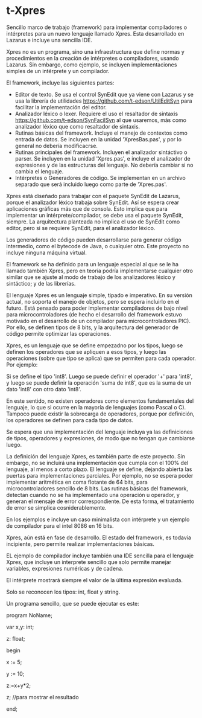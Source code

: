 t-Xpres
=======

Sencillo marco de trabajo (framework) para implementar compiladores o intérpretes para un nuevo lenguaje llamado Xpres. Esta desarrollado en Lazarus e incluye una sencilla IDE.

Xpres no es un programa, sino una infraestructura que define normas y procedimientos en la creación de intérpretes o compiladores, usando Lazarus. Sin embargo, como ejemplo, se incluyen implementaciones simples de un intérprete y un compilador.

El framework, incluye las siguientes partes:

* Editor de texto. Se usa el control SynEdit que ya viene con Lazarus y se usa la librería de utilidades https://github.com/t-edson/UtilEditSyn para facilitar la implementación del editor.
* Analizador léxico o lexer. Requiere el uso el resaltador de sintaxis https://github.com/t-edson/SynFacilSyn al que usaremos, más como analizador léxico que como resaltador de sintaxis.
* Rutinas básicas del framework. Incluye el manejo de contextos como entrada de datos. Se incluyen en la unidad 'XpresBas.pas', y por lo general no debería modificacrse.
* Rutinas principales del framework. Incluyen el analizador sintáctivo o parser. Se incluyen en la unidad 'Xpres.pas', e incluye el analizador de expresiones y de las estructuras del lenguaje. No debería cambiar si no cambia el lenguaje.
* Intérpretes o Generadores de código. Se implementan en un archivo separado que será incluido luego como parte de 'Xpres.pas'.

Xpres está diseñado para trabajar con el paquete SynEdit de Lazarus, porque el analizador léxico trabaja sobre SynEdit. Así se espera crear aplicaciones gráficas más que de consola. Esto implica que para implementar un intérprete/compilador, se debe usa el paquete SynEdit, siempre. La arquitectura planteada no implica el uso de SynEdit como editor, pero si se requiere SynEdit, para el analizador léxico.

Los generadores de código pueden desarrollarse para generar código intermedio, como el bytecode de Java, o cualquier otro. Este proyecto no incluye ninguna máquina virtual.

El framework se ha definido para un lenguaje especial al que se le ha llamado también Xpres, pero en teoría podría implementarse cualquier otro similar que se ajuste al modo de trabajo de los analizadores léxico y sintáctico; y de las librerías. 

El lenguaje Xpres es un lenguaje simple, tipado e imperativo. En su versión actual, no soporta el manejo de objetos, pero se espera incluirlo en el futuro. Está pensado para poder implementar compiladores de bajo nivel para microcontroladores (de hecho el desarrollo del framework estuvo motivado en el desarrollo de un compilador para microcontroladores PIC). Por ello, se definen tipos de 8 bits, y la arquitectura del generador de código permite optimizar las operaciones.

Xpres, es un lenguaje que se define empezadno por los tipos, luego se definen los operadores que se apliquen a esos tipos, y luego las operaciones (sobre que tipo se aplica) que se permiten para cada operador. Por ejemplo:

Si se define el tipo 'int8'. Luego se puede definir el operador '+' para 'int8', y luego se puede definir la operación 'suma de int8', que es la suma de un dato 'int8' con otro dato 'int8'.

En este sentido, no existen operadores como elementos fundamentales del lenguaje, lo que si ocurre en la mayoría de lenguajes (como Pascal o C). Tampoco puede existir la sobrecarga de operadores, porque por definición, los operadores se definen para cada tipo de datos.

Se espera que una implementación del lenguaje incluya ya las definiciones de tipos,  operadores y expresiones, de modo que no tengan que cambiarse luego.

La definición del lenguaje Xpres, es también parte de este proyecto. Sin embargo, no se incluirá una implementación que cumpla con el 100% del lenguaje, al menos a corto plazo. El lenguaje se define, dejando abierta las puertas para implementaciones parciales. Por ejemplo, no se espera poder implementar aritmética en coma flotante de 64 bits, para microcontroladores sencillo de 8 bits. Las rutinas básicas del framework, detectan cuando no se ha implementado una operación u operador, y generan el mensaje de error correspondiente. De esta forma, el tratamiento de error se simplica cosniderablemente.

En los ejemplos e incluye un caso minimalista con intérprete y un ejemplo de compilador para el intel 8086 en 16 bits.

Xpres, aún está en fase de desarrollo. El estado del framework, es todavía incipiente, pero permite realizar implementaciones básicas. 

EL ejemplo de compilador incluye también una IDE sencilla para el lenguaje Xpres, que incluye un interprete sencillo que solo permite manejar variables, expresiones numéricas y de cadena.

El intérprete mostrará siempre el valor de la última expresión evaluada.
 
Solo se reconocen los tipos: int, float y string.

Un programa sencillo, que se puede ejecutar es este:

program NoName;

var x,y: int;

  z: float; 
    
begin

  x := 5;
  
  y := 10;
  
  z:=x+y*2;
  
  z;  //para mostrar el resultado
  
end;
